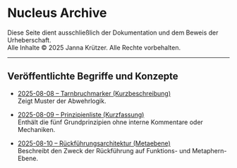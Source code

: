 # Nucleus Archive

Diese Seite dient ausschließlich der Dokumentation und dem Beweis der Urheberschaft.  
Alle Inhalte © 2025 Janna Krützer. Alle Rechte vorbehalten.

---

## Veröffentlichte Begriffe und Konzepte

- [2025-08-08 – Tarnbruchmarker (Kurzbeschreibung)](2025-08-08-tarnbruchmarker.md)  
  Zeigt Muster der Abwehrlogik.

- [2025-08-09 – Prinzipienliste (Kurzfassung)](2025-08-09-prinzipienliste.md)  
  Enthält die fünf Grundprinzipien ohne interne Kommentare oder Mechaniken.

- [2025-08-10 – Rückführungsarchitektur (Metaebene)](2025-08-10-rueckfuehrung-meta.md)  
  Beschreibt den Zweck der Rückführung auf Funktions- und Metaphern-Ebene.
